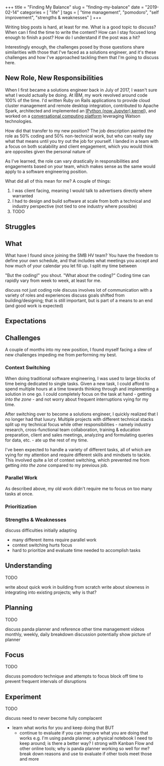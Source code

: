 +++
title = "Finding My Balance"
slug = "finding-my-balance"
date = "2019-02-14"
categories = [ "life" ]
tags = [ "time management", "pomodoro", "self improvement", "strengths & weaknesses" ]
+++

Writing blog posts is hard, at least for me. What is a good topic to discuss?
When can I find the time to write the content? How can I stay focused long
enough to finish a post? How do I understand if the post was a hit?

Interestingly enough, the challenges posed by those questions share
similarities with those that I've faced as a solutions engineer, and it's these
challenges and how I've approached tackling them that I'm going to discuss
here.

## New Role, New Responsibilities

When I first became a solutions engineer back in July of 2017, I wasn't sure
what I would actually be doing. At IBM, my work revolved around code 100% of
the time. I'd written Ruby on Rails applications to provide cloud cluster
management and remote desktop integration, contributed to Apache Spark,
architected and implemented an [IPython (now Jupyter) kernel][apache-toree]),
and worked on a [conversational computing platform][conversational-computing]
leveraging Watson technologies.

How did that transfer to my new position? The job description painted the role
as 50% coding and 50% non-technical work, but who can really say what that
means until you try out the job for yourself.  I landed in a team with a focus
on both scalability and client engagement, which you would think are opposites
given the personal nature of 

As I've learned, the role can
vary drastically in responsibilities and engagements based on your team, which
makes sense as the same would apply to a software engineering position.

What did all of this mean for me? A couple of things:

1. I was client facing, meaning I would talk to advertisers directly where
   warranted
2. I had to design and build software at scale from both a technical and
   industry perspective (not tied to one industry where possible)
3. TODO

## Struggles

## What

What have I found since joining the SMB HV team? You have the freedom to define
your own schedule, and that includes what meetings you accept and how much of
your calendar you let fill up. I split my time between

"But the coding!" you shout. "What about the coding?" Coding time can rapidly
vary from week to week, at least for me.

discuss not just coding role
discuss involves lot of communication with a variety of roles and experiences
discuss goals shifted from building/designing; that is still important, but is
part of a means to an end (and good work is expected)

## Expectations

## Challenges

A couple of months into my new position, I found myself facing a slew of new
challenges impeding me from performing my best.

### Context Switching

When doing traditional software engineering, I was used to large blocks of time
being dedicated to single tasks. Given a new task, I could afford to spend
multiple hours at a time towards thinking through and implementing a solution
in one go. I could completely focus on the task at hand - getting
_into the zone_ - and not worry about frequent interruptions vying for my time.

After switching over to become a solutions engineer, I quickly realized that I no
longer had that luxury. Multiple projects with different technical stacks split
up my technical focus while other responsibilities - namely industry research,
cross-functional team collaboration, training & education preparation, client
and sales meetings, analyzing and formulating queries for data, etc. - ate up
the rest of my time.

I've been expected to handle a variety of different tasks, all of which are
vying for my attention and require different skills and mindsets to tackle.
This involved quite a lot of context switching, which prevented me from getting
_into the zone_ compared to my previous job.

### Parallel Work

As described above, my old work didn't require me to focus on too many tasks at
once.

### Prioritization

### Strengths & Weaknesses

discuss difficulties initially adapting
- many different items require parallel work
- context switching hurts focus
- hard to prioritize and evaluate time needed to accomplish tasks

## Understanding

TODO

write about quick work in building from scratch
write about slowness in integrating into existing projects; why is that?


## Planning

TODO

discuss panda planner and reference other time management videos
monthly, weekly, daily breakdown discussion
potentially show picture of planner

## Focus

TODO

discuss pomodoro technique and attempts to focus
block off time to prevent frequent intervals of disruptions

## Experiment

TODO

discuss need to never become fully complacent
- learn what works for you and keep doing that BUT
  - continue to evaluate if you can improve what you are doing that works
    e.g. I'm using panda planner, a physical notebook I need to keep around;
         is there a better way? I strong with Kanban Flow and other online
         tools; why is panda planner working so well for me? break down reasons
         and use to evaluate if other tools meet those and more

[apache-toree]: https://toree.incubator.apache.org/
[conversational-computing]: https://find-stews-video-on-youtube.com/
[smb]: https://www.gartner.com/it-glossary/smbs-small-and-midsize-businesses/
[conversational-computing]: https://www.youtube.com/watch?v=-fo_bvxxXww
